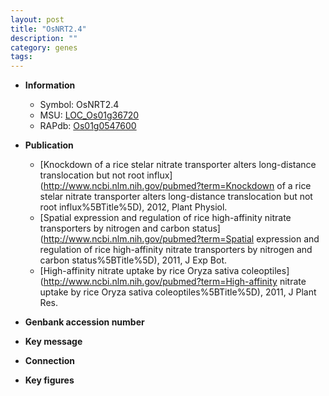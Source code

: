 ```yaml
---
layout: post
title: "OsNRT2.4"
description: ""
category: genes
tags: 
---
```


* **Information**  
    + Symbol: OsNRT2.4  
    + MSU: [LOC_Os01g36720](http://rice.plantbiology.msu.edu/cgi-bin/ORF_infopage.cgi?orf=LOC_Os01g36720)  
    + RAPdb: [Os01g0547600](http://rapdb.dna.affrc.go.jp/viewer/gbrowse_details/irgsp1?name=Os01g0547600)  

* **Publication**  
    + [Knockdown of a rice stelar nitrate transporter alters long-distance translocation but not root influx](http://www.ncbi.nlm.nih.gov/pubmed?term=Knockdown of a rice stelar nitrate transporter alters long-distance translocation but not root influx%5BTitle%5D), 2012, Plant Physiol.
    + [Spatial expression and regulation of rice high-affinity nitrate transporters by nitrogen and carbon status](http://www.ncbi.nlm.nih.gov/pubmed?term=Spatial expression and regulation of rice high-affinity nitrate transporters by nitrogen and carbon status%5BTitle%5D), 2011, J Exp Bot.
    + [High-affinity nitrate uptake by rice Oryza sativa coleoptiles](http://www.ncbi.nlm.nih.gov/pubmed?term=High-affinity nitrate uptake by rice Oryza sativa coleoptiles%5BTitle%5D), 2011, J Plant Res.

* **Genbank accession number**  

* **Key message**  

* **Connection**  

* **Key figures**  


